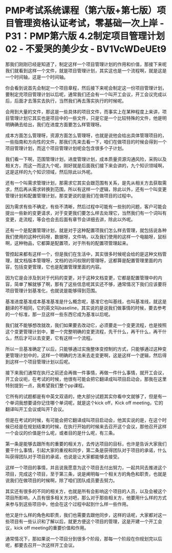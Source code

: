 # PMP考试系统课程（第六版+第七版）项目管理资格认证考试，零基础一次上岸 - P31：PMP第六版 4.2制定项目管理计划02 - 不爱哭的美少女 - BV1VcWDeUEt9

那我们刚刚已经是知道了，制定这样一个项目管理计划的作用和价值，那接下来呢我们就看到这样一个文件，就是项目管理计划，其实这也是一个流程啊，就是这是一个时间轴，这是一个时间轴。

你会看到说首先会制定一个项目章程，然后接下来呢会制定这一份项目管理计划，要制定完项目管理计划以后呢，通常我们还会有一个叫开工会议，开工会议完成以后，后面才去落实去执行，当然我们再去落实执行的时候呢。

会用到大量的文件，那这是一些具体的项目文件，而事实上在某种程度上来讲，项目管理计划它其实也是项目中的一些文件，只是它是一个比较特殊的文件，他是明明确确去给出，我们在进度方面要怎么样管理呀。

成本方面怎么管理呀，资源方面怎么管理呀，也就是说他会给出具体管理项目的，一些指南和方向性的文件，那我们先来去看一下，咱们在做项目的时候会得到一个项目管理计划，而这个项目管理计划呢会包含很多个子计划。

我们看一下啊，范围管理计划，进度管理计划，成本质量资源沟通风险，采购以及相关方，而这一而这九个呢，刚好就是后面我们接下来会讲的，九个知识领域啊，这是这样的九个知识领域，然后除此以外呢。

还有一个叫需求管理计划，那需求它其实会跟范围有关系，是先从相关方去获取需求，然后再从需求转换到范围，所以有这样一个逻辑，除此以外，还有一个叫变更管理计划和配置管理计划，那变更说的是我们在做项目的过程中。

因为需求有些不确定，有些不清晰，然后过程中可能有一些别的问题，客户可能会提出一些新的变更请求，对于变更我们要怎么样去处理它，当然我们有一个词叫有变更，走流程，等会也会去后面有章节会详细去讲，除此以外呢。

还有一个是配置管理计划，就是对于这种配置项我们怎么样去管理，就包括说各种我们使用的这种代码呀，数据呀，文件呐，以及我们使用的这样一个电脑呀，鼠标啊，这种物品，它都算是配置项，对于所有的配置项管理起来。

管控起来都有这样一个，但是我们在生活中，其实很多时候呢会给的是这种文档管理，就文档版本管理呀，文档的访问权限的管理呀，这都算是配置管理里面的内容，包括变更管理，它也是配置管理里面的内容。

因为它是会涉及到对于代码的变更，对于这种文档变更，它都是配置管理中的内容，简单了解就够了啊，那有了这些信息呢其实还不够，通常情况下我们应该要将项目管理计划基准化，也就说是能够得到范围。

基准进度基准成本基准基准是什么概念呢，基准它也叫基线，也叫基准线，就这是翻译的不相同，它的英文叫baseline，其实说的是说我们做事情的时候，要去参考的一个标准，那一旦这样一些东西它成为基准以后呢。

我们就不能够想改就改，我们如果要去改动它，必须要走一个变更流程，也是按照这个变更管理计划中，要一个完整明确的变更流程，先干什么，再干什么，再干什么，然后才可以去变更，它有这样一个流程。

所以一旦基准确定了以后，只能够通过实施整体变控制的方式，只能够通过这种变更管理计划中的，这样一个明确的方法来去走变更啊，这是这样一个逻辑，然后得到这样一个项目管理计划以后呢。

接下来我们通常在执行之前还会再做一件事情，再做一件什么事情，就开工会议，开工会议呃，在考试的时候，他很有可能会把它翻译成叫项目启动会，那我在这里特别提到一点，我希望我们整个pp课程。

它所有的试题都是有中英文双语的，绝大部分试题其实你看中文就够了，但是有一个单词我想要请你记住哪个单词呢，就是这个kick off，Kick off meeting，它的翻译叫开工会议或叫开T会议。

但是在考试的时候，有可能会把它翻译成叫项目启动会，他其实说的是，在这个时候已经是在规划结束的时候，在执行开始的时候来去召开这个会议，那他召开这样一个会议的价值是什么呢，或者目的是什么呢，有三条。

第一条是能够去跟所有的重要的相关方，去传达项目的目标，也许是告诉大家我们要干什么事情，引起大家的重视和同步，第二条是获得团队对于项目的承诺，什么叫获得团队对于项目的承诺，也说是让大家都能够去接受。

这样一个项目的事情，并且说我愿意为这个项目去付出努力，一起共同去推进这个项目，完成这个项目，至于第三条，说是阐明每一个相关方的角色和职责，也就是说我们在做项目的时候啊，除了咱们团队成员要去努力。

其实还有很多的不同的相关方，也就是所有会影响这个项目的人员，以及会被这个项目所影响，人员有很多相关方对吧，那么对于那些相关方，他要用什么样的方式来参与到这些项目中，他会在这个过程中起到什么样一些作用。

他又是什么样的角色和职责，我们也需要去跟他同步，这样的话呢，大家都对这一些项目有一些认识和了解以后，就更方便这个项目的管理，这是开建一个开工会议，kick off meeting的重要价值和作用。

通常情况下，那如果说一个项目分到很多个阶段，那每一个阶段在你规划完以后呢，都要去召开一次这样开工会议。

